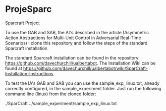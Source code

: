 # ProjeSparc
Sparcraft Project

To use the GAB and SAB, the AI's described in the article (Asymmetric Action Abstractions
for Multi-Unit Control in Adversarial Real-Time Scenarios) I clone this repository and follow the steps of the standard Sparcraft installation.

The standard Sparcraft installation can be found in the repository: https://github.com/davechurchill/ualbertabot.
The Installation Wiki can be found at https://github.com/davechurchill/ualbertabot/wiki/SparCraft-Installation-Instructions.

To test the IA's GAB and SAB you can use the sample_exp_linux.txt, already correctly configured, in the sample_experiment folder.
Just run the following command line (linux) from the cloned folder:

./SparCraft ../sample_experiment/sample_exp_linux.txt
